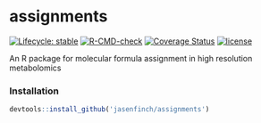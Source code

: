 # assignments

<!-- badges: start -->
[![Lifecycle: stable](https://img.shields.io/badge/lifecycle-stable-brightgreen.svg)](https://lifecycle.r-lib.org/articles/stages.html#stable)
[![R-CMD-check](https://github.com/jasenfinch/MFassign/actions/workflows/R-CMD-check.yaml/badge.svg)](https://github.com/jasenfinch/MFassign/actions/workflows/R-CMD-check.yaml)
[![Coverage Status](https://img.shields.io/codecov/c/github/jasenfinch/MFassign/master.svg)](https://codecov.io/github/jasenfinch/MFassign?branch=master) 
[![license](https://img.shields.io/badge/license-GNU%20GPL%20v3.0-blue.svg)](https://github.com/jasenfinch/MFassign/blob/master/DESCRIPTION)
<!-- badges: end -->
 
An R package for molecular formula assignment in high resolution metabolomics

### Installation

``` r
devtools::install_github('jasenfinch/assignments')
```
